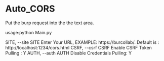 # Auto_CORS

Put the burp request into the the text area.

usage:python Main.py 

  SITE, --site SITE  Enter Your URL, 
  EXAMPLE: https://burcollab/. Default is : http://localhost:1234/cors.html
  CSRF, --csrf CSRF  Enable CSRF Token Pulling : Y
  AUTH, --auth AUTH  Disable Credentials Pulling: Y
